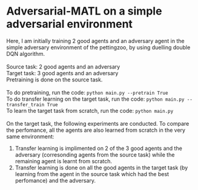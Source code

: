 # Adversarial-MATL on a simple adversarial environment

Here, I am initially training 2  good agents and an adversary agent in the simple adversary environment of the pettingzoo, by using duelling double DQN algorithm.<br><br>
Source task: 2 good agents and an adversary<br>
Target task: 3 good agents and an adversary<br>
Pretraining is done on the source task.<br>
<br>
To do pretraining, run the code: `python main.py --pretrain True`<br>
To do transfer learning on the target task, run the code: `python main.py --transfer_train True`<br>
To learn the target task from scratch, run the code: `python main.py`<br>
<br>
On the target task, the following experiments are conducted. To compare the perfomance, all the agents are also learned from scratch in the very same environment:
1. Transfer learning is implimented on 2 of the 3 good agents and the adversary (corresonding agents from the source task) while the remaining agent is learnt from scratch. 
2. Transfer learning is done on all the good agents in the target task (by learning from the agent in the source task which had the best perfomance) and the adversary.
